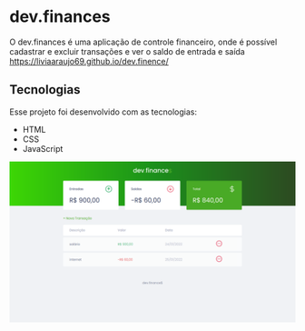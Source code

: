 # dev.finances

O dev.finances é uma aplicação de controle financeiro, onde é possível cadastrar e excluir transações e ver o saldo de entrada e saída<br>
<https://liviaaraujo69.github.io/dev.finence/>

## Tecnologias

Esse projeto foi desenvolvido com as tecnologias:

- HTML
- CSS
- JavaScript


![GitHub Logo](assets/img/print.png)
